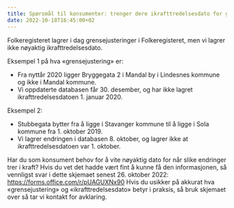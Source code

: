 ```yaml
---
title: Spørsmål til konsumenter: trenger dere ikrafttredelsesdato for grensejusteringer?
date: 2022-10-18T16:45:00+02
---
```

Folkeregisteret lagrer i dag grensejusteringer i Folkeregisteret, men vi lagrer ikke nøyaktig ikrafttredelsesdato.

Eksempel 1 på hva «grensejustering» er:
* Fra nyttår 2020 ligger Bryggegata 2 i Mandal by i Lindesnes kommune og ikke i Mandal kommune.
* Vi oppdaterte databasen får 30. desember, og har ikke lagret ikrafttredelsesdatoen 1. januar 2020.

Eksempel 2:
* Stubbegata bytter fra å ligge i Stavanger kommune til å ligge i Sola kommune fra 1. oktober 2019.
* Vi lagrer endringen i databasen 8. oktober, og lagrer ikke at ikrafttredelsesdatoen var 1. oktober.


Har du som konsument behov for å vite nøyaktig dato for når slike endringer trer i kraft?
Hvis du vet det hadde vært fint å kunne få den informasjonen, så vennligst svar i dette skjemaet senest 26. oktober 2022: https://forms.office.com/r/pUAGUXNx90
Hvis du usikker på akkurat hva «grensejustering» og «ikrafttredelsesdato» betyr i praksis, så bruk skjemaet over så tar vi kontakt for avklaring.
